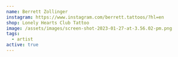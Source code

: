 ```yaml
---
name: Berrett Zollinger
instagram: https://www.instagram.com/berrett.tattoos/?hl=en
shop: Lonely Hearts Club Tattoo
image: /assets/images/screen-shot-2023-01-27-at-3.56.02-pm.png
tags:
  - artist
active: true
---
```

